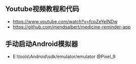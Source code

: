## Youtube视频教程和代码
- https://www.youtube.com/watch?v=fcpZeYeINDw
- https://github.com/mendsalbert/medicine-reminder-app



## 手动启动Android模拟器
- E:\tools\Android\sdk/emulator/emulator @Pixel_9

